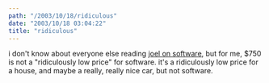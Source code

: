```yaml
---
path: "/2003/10/18/ridiculous" 
date: "2003/10/18 03:04:22" 
title: "ridiculous" 
---
```

<p>i don't know about everyone else reading <a href="http://www.joelonsoftware.com/items/2003/10/17.html">joel on software</a>, but for me, $750 is not a "ridiculously low price" for software. it's a ridiculously low price for a house, and maybe a really, really nice car, but not software.</p>